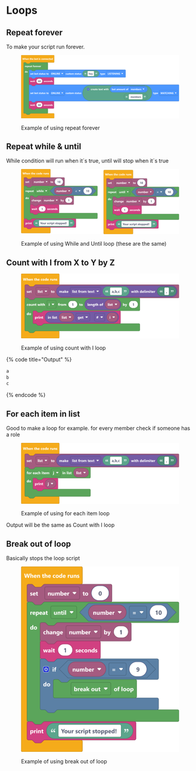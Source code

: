 # Loops

## Repeat forever

To make your script run forever.&#x20;

<figure><img src="../../.gitbook/assets/screenshot (99).png" alt=""><figcaption><p>Example of using repeat forever</p></figcaption></figure>

## Repeat while & until

While condition will run when it´s true, until will stop when it´s true

<figure><img src="../../.gitbook/assets/screenshot (100).png" alt=""><figcaption><p>Example of using While and Until loop (these are the same)</p></figcaption></figure>

## Count with I from X to Y by Z

<figure><img src="../../.gitbook/assets/screenshot - 2022-10-24T130212.531.png" alt=""><figcaption><p>Example of using count with I loop</p></figcaption></figure>

{% code title="Output" %}
```javascript
a
b
c
```
{% endcode %}

## For each item in list&#x20;

Good to make a loop for example. for every member check if someone has a role

<figure><img src="../../.gitbook/assets/screenshot - 2022-10-24T130534.262.png" alt=""><figcaption><p>Example of using for each item loop</p></figcaption></figure>

Output will be the same as Count with I loop

## Break out of loop

Basically stops the loop script

<figure><img src="../../.gitbook/assets/screenshot - 2022-10-24T125732.463.png" alt=""><figcaption><p>Example of using break out of loop</p></figcaption></figure>
